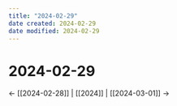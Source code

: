 ```yaml
---
title: "2024-02-29"
date created: 2024-02-29
date modified: 2024-02-29
---
```


# 2024-02-29

← [[2024-02-28]] | [[2024]] | [[2024-03-01]] →
